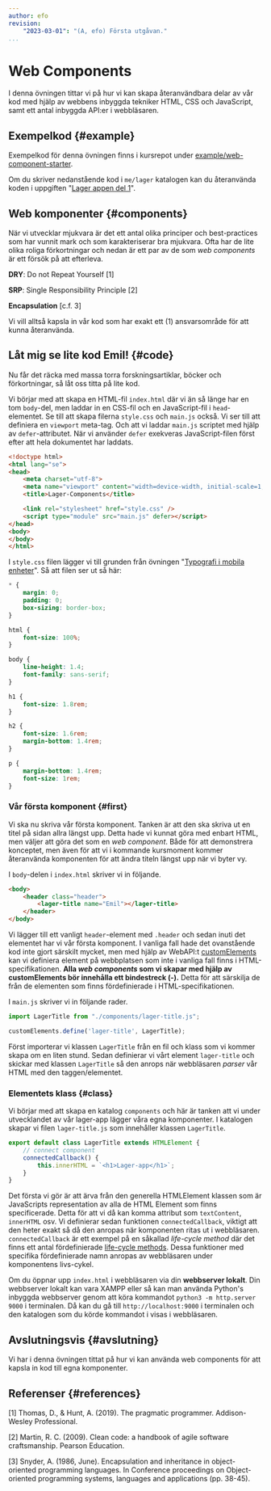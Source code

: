 ```yaml
---
author: efo
revision:
    "2023-03-01": "(A, efo) Första utgåvan."
...
```

Web Components
==================================

I denna övningen tittar vi på hur vi kan skapa återanvändbara delar av vår kod med hjälp av webbens inbyggda tekniker HTML, CSS och JavaScript, samt ett antal inbyggda API:er i webbläsaren.



<!--more-->



Exempelkod {#example}
--------------------------------------

Exempelkod för denna övningen finns i kursrepot under [example/web-component-starter](https://github.com/dbwebb-se/webapp/tree/master/example/web-component-starter).

Om du skriver nedanstående kod i `me/lager` katalogen kan du återanvända koden i uppgiften "[Lager appen del 1](uppgift/lager-appen-del-1)".



Web komponenter {#components}
--------------------------------------

När vi utvecklar mjukvara är det ett antal olika principer och best-practices som har vunnit mark och som karakteriserar bra mjukvara. Ofta har de lite olika roliga förkortningar och nedan är ett par av de som _web components_ är ett försök på att efterleva.

**DRY**: Do not Repeat Yourself [1]

**SRP**: Single Responsibility Principle [2]

**Encapsulation** [c.f. 3]

Vi vill alltså kapsla in vår kod som har exakt ett (1) ansvarsområde för att kunna återanvända.



Låt mig se lite kod Emil! {#code}
--------------------------------------

Nu får det räcka med massa torra forskningsartiklar, böcker och förkortningar, så låt oss titta på lite kod.

Vi börjar med att skapa en HTML-fil `index.html` där vi än så länge har en tom `body`-del, men laddar in en CSS-fil och en JavaScript-fil i `head`-elementet. Se till att skapa filerna `style.css` och `main.js` också. Vi ser till att definiera en `viewport` meta-tag. Och att vi laddar `main.js` scriptet med hjälp av `defer`-attributet. När vi använder `defer` exekveras JavaScript-filen först efter att hela dokumentet har laddats.

```html
<!doctype html>
<html lang="se">
<head>
    <meta charset="utf-8">
    <meta name="viewport" content="width=device-width, initial-scale=1, shrink-to-fit=no">
    <title>Lager-Components</title>

    <link rel="stylesheet" href="style.css" />
    <script type="module" src="main.js" defer></script>
</head>
<body>
</body>
</html>
```

I `style.css` filen lägger vi till grunden från övningen "[Typografi i mobila enheter](kunskap/typografi-i-mobila-enheter)". Så att filen ser ut så här:

```css
* {
    margin: 0;
    padding: 0;
    box-sizing: border-box;
}

html {
    font-size: 100%;
}

body {
    line-height: 1.4;
    font-family: sans-serif;
}

h1 {
    font-size: 1.8rem;
}

h2 {
    font-size: 1.6rem;
    margin-bottom: 1.4rem;
}

p {
    margin-bottom: 1.4rem;
    font-size: 1rem;
}
```



### Vår första komponent {#first}

Vi ska nu skriva vår första komponent. Tanken är att den ska skriva ut en titel på sidan allra längst upp. Detta hade vi kunnat göra med enbart HTML, men väljer att göra det som en _web component_. Både för att demonstrera konceptet, men även för att vi i kommande kursmoment kommer återanvända komponenten för att ändra titeln längst upp när vi byter vy.

I `body`-delen i `index.html` skriver vi in följande.

```html
<body>
    <header class="header">
        <lager-title name="Emil"></lager-title>
    </header>
</body>
```

Vi lägger till ett vanligt `header`-element med `.header` och sedan inuti det elementet har vi vår första komponent. I vanliga fall hade det ovanstående kod inte gjort särskilt mycket, men med hjälp av WebAPI:t [customElements](https://developer.mozilla.org/en-US/docs/Web/API/Window/customElements) kan vi definiera element på webbplatsen som inte i vanliga fall finns i HTML-specifikationen. **Alla _web components_ som vi skapar med hjälp av customElements bör innehålla ett bindestreck (-).** Detta för att särskilja de från de elementen som finns fördefinierade i HTML-specifikationen.

I `main.js` skriver vi in följande rader.

```javascript
import LagerTitle from "./components/lager-title.js";

customElements.define('lager-title', LagerTitle);
```

Först importerar vi klassen `LagerTitle` från en fil och klass som vi kommer skapa om en liten stund. Sedan definierar vi vårt element `lager-title` och skickar med klassen `LagerTitle` så den anrops när webbläsaren _parser_ vår HTML med den taggen/elementet.



### Elementets klass {#class}

Vi börjar med att skapa en katalog `components` och här är tanken att vi under utvecklandet av vår lager-app lägger våra egna komponenter. I katalogen skapar vi filen `lager-title.js` som innehåller klassen `LagerTitle`.

```javascript
export default class LagerTitle extends HTMLElement {
    // connect component
    connectedCallback() {
        this.innerHTML = `<h1>Lager-app</h1>`;
    }
}
```

Det första vi gör är att ärva från den generella HTMLElement klassen som är JavaScripts representation av alla de HTML Element som finns specificerade. Detta för att vi då kan komma attribut som `textContent`, `innerHTML` osv. Vi definierar sedan funktionen `connectedCallback`, viktigt att den heter exakt så då den anropas när komponenten ritas ut i webbläsaren. `connectedCallback` är ett exempel på en såkallad _life-cycle method_ där det finns ett antal fördefinierade [life-cycle methods](https://developer.mozilla.org/en-US/docs/Web/Web_Components/Using_custom_elements#using_the_lifecycle_callbacks). Dessa funktioner med specifika fördefinierade namn anropas av webbläsaren under komponentens livs-cykel.

Om du öppnar upp `index.html` i webbläsaren via din **webbserver lokalt**. Din webbserver lokalt kan vara XAMPP eller så kan man använda Python's inbyggda webbserver genom att köra kommandot `python3 -m http.server 9000` i terminalen. Då kan du gå till `http://localhost:9000` i terminalen och den katalogen som du körde kommandot i visas i webbläsaren.



Avslutningsvis {#avslutning}
--------------------------------------

Vi har i denna övningen tittat på hur vi kan använda web components för att kapsla in kod till egna komponenter.



Referenser {#references}
--------------------------------------

[1] Thomas, D., & Hunt, A. (2019). The pragmatic programmer. Addison-Wesley Professional.

[2] Martin, R. C. (2009). Clean code: a handbook of agile software craftsmanship. Pearson Education.

[3] Snyder, A. (1986, June). Encapsulation and inheritance in object-oriented programming languages. In Conference proceedings on Object-oriented programming systems, languages and applications (pp. 38-45).
